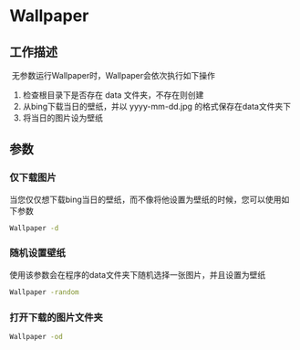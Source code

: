 # Wallpaper



## 工作描述

​	无参数运行Wallpaper时，Wallpaper会依次执行如下操作

1. 检查根目录下是否存在 data 文件夹，不存在则创建
2. 从bing下载当日的壁纸，并以 yyyy-mm-dd.jpg 的格式保存在data文件夹下
3. 将当日的图片设为壁纸



## 参数

### 仅下载图片

当您仅仅想下载bing当日的壁纸，而不像将他设置为壁纸的时候，您可以使用如下参数

```cmd
Wallpaper -d
```



### 随机设置壁纸

使用该参数会在程序的data文件夹下随机选择一张图片，并且设置为壁纸

```cmd
Wallpaper -random
```



### 打开下载的图片文件夹

```cmd
Wallpaper -od
```
